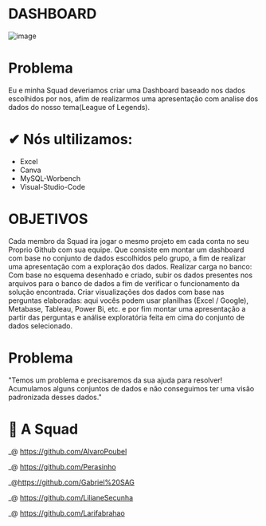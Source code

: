 # DASHBOARD 


![image](https://user-images.githubusercontent.com/113911484/220640614-16a583ad-7404-4735-b99d-8a82d877da60.png)

# Problema

Eu e minha Squad deveriamos criar uma Dashboard baseado nos dados escolhidos por nos, afim de realizarmos uma apresentação com analise dos dados do nosso tema(League of Legends).

# ✔ Nós ultilizamos:

- Excel                                                                                                                                                               
- Canva                                                                                                                                                               
- MySQL-Worbench                                                                                                                                                      
- Visual-Studio-Code


# OBJETIVOS
Cada membro da Squad ira jogar o mesmo projeto em cada conta no seu Proprio Github com sua equipe. Que consiste em montar um dashboard com base no conjunto de dados escolhidos pelo grupo, a fim de realizar uma apresentação com a exploração dos dados.
Realizar carga no banco: Com base no esquema desenhado e criado, subir os dados presentes nos arquivos para o banco de dados a fim de verificar o funcionamento da solução encontrada.
Criar visualizações dos dados com base nas perguntas elaboradas: aqui vocês podem usar planilhas (Excel / Google), Metabase, Tableau, Power Bi, etc. e por fim montar uma apresentação a partir das perguntas e análise exploratória feita em cima do conjunto de dados selecionado. 



# Problema
"Temos um problema e precisaremos da sua ajuda para resolver!
Acumulamos alguns conjuntos de dados e não conseguimos ter
uma visão padronizada desses dados."



#  👥 A Squad
\_@ https://github.com/AlvaroPoubel

\_@ https://github.com/Perasinho

\_@https://github.com/Gabriel%20SAG

\_@ https://github.com/LilianeSecunha

\_@ https://github.com/Larifabrahao
